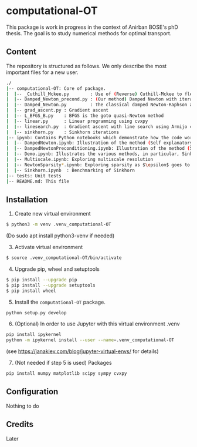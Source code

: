 # computational-OT

This package is work in progress in the context of Anirban BOSE's phD thesis.
The goal is to study numerical methods for optimal transport.

## Content

The repository is structured as follows. We only describe the most important files for a new user.
```bash
./
|-- computational-OT: Core of package. 
|  |-- _Cuthill_Mckee.py        : Use of (Reverse) Cuthill-Mckee to fleshout sparsity
|  |-- Damped_Newton_precond.py : (Our method) Damped Newton with iterative inversion using preconditioning
|  |-- Damped_Newton.py         : The classical damped Newton-Raphson algorithm with exact inversion of the Hessian
|  |-- grad_ascent.py : Gradient ascent
|  |-- L_BFGS_B.py    : BFGS is the goto quasi-Newton method
|  |-- linear.py      : Linear programming using cvxpy
|  |-- linesearch.py  : Gradient ascent with line search using Armijo condition
|  |-- sinkhorn.py    : Sinkhorn iterations
|-- ipynb: Contains Python notebooks which demonstrate how the code works
|  |-- DampedNewton.ipynb: Illustration of the method (Self explanatory).
|  |-- DampedNewtonPreconditioning.ipynb: Illustration of the method (Self explanatory).
|  |-- Demo.ipynb: Illustrates the various methods, in particular, Sinkhorn, Gradient ascent (fixed or line search), L-BGFS, Newton...
|  |-- Multiscale.ipynb: Exploring multiscale resolution
|  |-- NewtonSparsity*.ipynb: Exploring sparsity as $\epsilon$ goes to zero
|  |-- Sinkhorn.ipynb  : Benchmarking of Sinkhorn
|-- tests: Unit tests
|-- README.md: This file
```

## Installation

1. Create new virtual environment

```bash
$ python3 -m venv .venv_computational-OT
```

(Do
sudo apt install python3-venv
if needed)

3. Activate virtual environment

```bash
$ source .venv_computational-OT/bin/activate
```

4. Upgrade pip, wheel and setuptools 

```bash
$ pip install --upgrade pip
$ pip install --upgrade setuptools
$ pip install wheel
```

5. Install the `computational-OT` package.

```bash
python setup.py develop
```

6. (Optional) In order to use Jupyter with this virtual environment .venv
```bash
pip install ipykernel
python -m ipykernel install --user --name=.venv_computational-OT
```
(see https://janakiev.com/blog/jupyter-virtual-envs/ for details)

7. (Not needed if step 5 is used) Packages
```bash
pip install numpy matplotlib scipy sympy cvxpy
```

## Configuration
Nothing to do

## Credits
Later